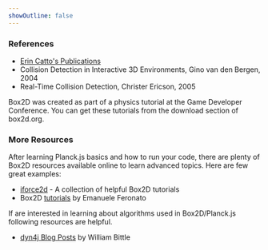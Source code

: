 ```yaml
---
showOutline: false
---
```


### References
- [Erin Catto's Publications](https://box2d.org/publications/)
- Collision Detection in Interactive 3D Environments, Gino van den Bergen, 2004
- Real-Time Collision Detection, Christer Ericson, 2005

Box2D was created as part of a physics tutorial at the Game Developer
Conference. You can get these tutorials from the download section of
box2d.org.


### More Resources

After learning Planck.js basics and how to run your code, there are plenty of Box2D resources available online to learn advanced topics. Here are few great examples:

- [iforce2d](https://www.iforce2d.net/b2dtut/) - A collection of helpful Box2D tutorials  
- Box2D [tutorials](https://www.emanueleferonato.com/category/box2d/) by Emanuele Feronato  


If are interested in learning about algorithms used in Box2D/Planck.js following resources are helpful.

- [dyn4j Blog Posts](http://www.dyn4j.org/category/gamedev/) by William Bittle   
